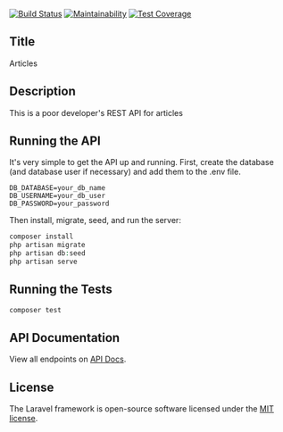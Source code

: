 [![Build Status](https://travis-ci.org/Raywire/articles.svg?branch=develop)](https://travis-ci.org/Raywire/articles)
[![Maintainability](https://api.codeclimate.com/v1/badges/53ec8d6000b71e4c1fe3/maintainability)](https://codeclimate.com/github/Raywire/articles/maintainability)
[![Test Coverage](https://api.codeclimate.com/v1/badges/53ec8d6000b71e4c1fe3/test_coverage)](https://codeclimate.com/github/Raywire/articles/test_coverage)

## Title
Articles

## Description
This is a poor developer's REST API for articles

## Running the API
It's very simple to get the API up and running. First, create the database (and database user if necessary) and add them to the .env file.

```env
DB_DATABASE=your_db_name
DB_USERNAME=your_db_user
DB_PASSWORD=your_password
```

Then install, migrate, seed, and run the server:

```php
composer install
php artisan migrate
php artisan db:seed
php artisan serve
```

## Running the Tests
```php
composer test
```

## API Documentation
View all endpoints on [API Docs](https://documenter.getpostman.com/view/6831940/SVSHtWEL?version=latest).

## License

The Laravel framework is open-source software licensed under the [MIT license](https://opensource.org/licenses/MIT).
